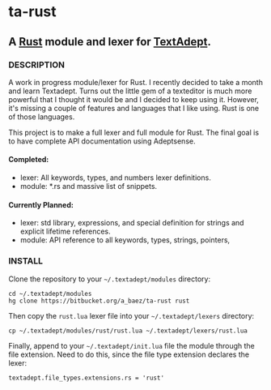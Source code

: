 # ta-rust
## A [Rust](http://www.rust-lang.org) module and lexer for [TextAdept](http://foicica.com/textadept/).

### DESCRIPTION
A work in progress module/lexer for Rust. I recently decided to take a month
and learn Textadept. Turns out the little gem of a texteditor is much more
powerful that I thought it would be and I decided to keep using it. However,
it's missing a couple of features and languages that I like using. Rust is one
of those languages.

This project is to make a full lexer and full module for Rust. The final goal
is to have complete API documentation using Adeptsense.

#### Completed:
*   lexer: All keywords, types, and numbers lexer definitions.
*   module: *.rs and massive list of snippets.

#### Currently Planned:
*   lexer: std library, expressions, and special definition for strings and
explicit lifetime references.
*   module: API reference to all keywords, types, strings, pointers,

### INSTALL
Clone the repository to your `~/.textadept/modules` directory:

```
cd ~/.textadept/modules
hg clone https://bitbucket.org/a_baez/ta-rust rust
```

Then copy the `rust.lua` lexer file into your `~/.textadept/lexers` directory:
```
cp ~/.textadept/modules/rust/rust.lua ~/.textadept/lexers/rust.lua
```

Finally, append to your `~/.textadept/init.lua` file the module through the
file extension. Need to do this, since the file type extension declares the
lexer:
```
textadept.file_types.extensions.rs = 'rust'
```
